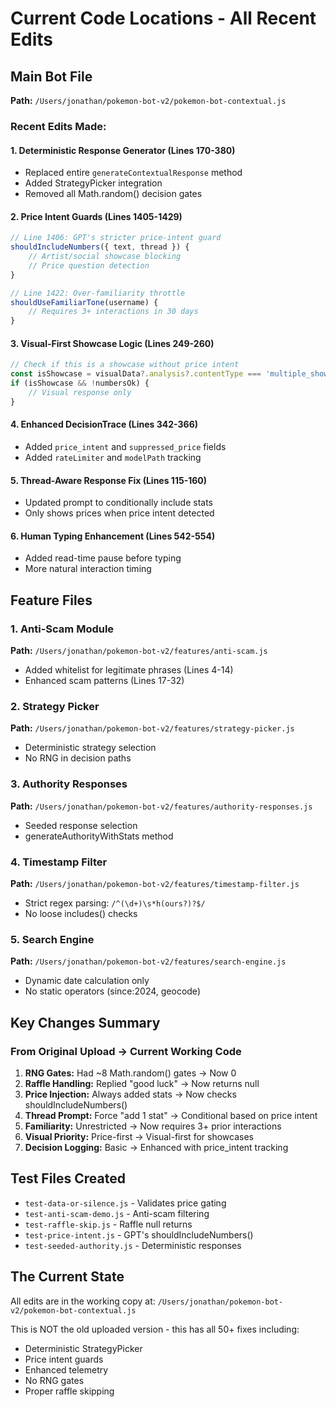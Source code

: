 # Current Code Locations - All Recent Edits

## Main Bot File
**Path:** `/Users/jonathan/pokemon-bot-v2/pokemon-bot-contextual.js`

### Recent Edits Made:

#### 1. Deterministic Response Generator (Lines 170-380)
- Replaced entire `generateContextualResponse` method
- Added StrategyPicker integration
- Removed all Math.random() decision gates

#### 2. Price Intent Guards (Lines 1405-1429)
```javascript
// Line 1406: GPT's stricter price-intent guard
shouldIncludeNumbers({ text, thread }) {
    // Artist/social showcase blocking
    // Price question detection
}

// Line 1422: Over-familiarity throttle  
shouldUseFamiliarTone(username) {
    // Requires 3+ interactions in 30 days
}
```

#### 3. Visual-First Showcase Logic (Lines 249-260)
```javascript
// Check if this is a showcase without price intent
const isShowcase = visualData?.analysis?.contentType === 'multiple_showcase'...
if (isShowcase && !numbersOk) {
    // Visual response only
}
```

#### 4. Enhanced DecisionTrace (Lines 342-366)
- Added `price_intent` and `suppressed_price` fields
- Added `rateLimiter` and `modelPath` tracking

#### 5. Thread-Aware Response Fix (Lines 115-160)
- Updated prompt to conditionally include stats
- Only shows prices when price intent detected

#### 6. Human Typing Enhancement (Lines 542-554)
- Added read-time pause before typing
- More natural interaction timing

## Feature Files

### 1. Anti-Scam Module
**Path:** `/Users/jonathan/pokemon-bot-v2/features/anti-scam.js`
- Added whitelist for legitimate phrases (Lines 4-14)
- Enhanced scam patterns (Lines 17-32)

### 2. Strategy Picker
**Path:** `/Users/jonathan/pokemon-bot-v2/features/strategy-picker.js`
- Deterministic strategy selection
- No RNG in decision paths

### 3. Authority Responses  
**Path:** `/Users/jonathan/pokemon-bot-v2/features/authority-responses.js`
- Seeded response selection
- generateAuthorityWithStats method

### 4. Timestamp Filter
**Path:** `/Users/jonathan/pokemon-bot-v2/features/timestamp-filter.js`
- Strict regex parsing: `/^(\d+)\s*h(ours?)?$/`
- No loose includes() checks

### 5. Search Engine
**Path:** `/Users/jonathan/pokemon-bot-v2/features/search-engine.js`
- Dynamic date calculation only
- No static operators (since:2024, geocode)

## Key Changes Summary

### From Original Upload → Current Working Code

1. **RNG Gates:** Had ~8 Math.random() gates → Now 0
2. **Raffle Handling:** Replied "good luck" → Now returns null
3. **Price Injection:** Always added stats → Now checks shouldIncludeNumbers()
4. **Thread Prompt:** Force "add 1 stat" → Conditional based on price intent
5. **Familiarity:** Unrestricted → Now requires 3+ prior interactions
6. **Visual Priority:** Price-first → Visual-first for showcases
7. **Decision Logging:** Basic → Enhanced with price_intent tracking

## Test Files Created
- `test-data-or-silence.js` - Validates price gating
- `test-anti-scam-demo.js` - Anti-scam filtering
- `test-raffle-skip.js` - Raffle null returns
- `test-price-intent.js` - GPT's shouldIncludeNumbers()
- `test-seeded-authority.js` - Deterministic responses

## The Current State
All edits are in the working copy at:
`/Users/jonathan/pokemon-bot-v2/pokemon-bot-contextual.js`

This is NOT the old uploaded version - this has all 50+ fixes including:
- Deterministic StrategyPicker
- Price intent guards
- Enhanced telemetry
- No RNG gates
- Proper raffle skipping